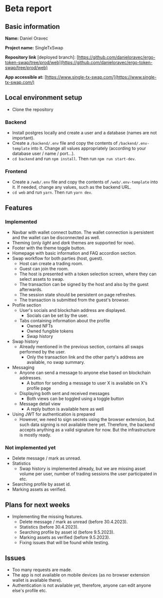 # Beta report

## Basic information
**Name:** Daniel Oravec

**Project name:** SingleTxSwap

**Repository link** [deployed branch]: [https://github.com/danieloravec/ergo-token-swap/tree/prod/web](https://github.com/danieloravec/ergo-token-swap/tree/prod/web)

**App accessible at:** [https://www.single-tx-swap.com/](https://www.single-tx-swap.com/)

## Local environment setup
- Clone the repository
### Backend
- Install postgres locally and create a user and a database (names are not important).
- Create a `/backend/.env` file and copy the contents of `/backend/.env-template` into it.
Change all values appropriately (according to your database user / name / port...).
- `cd backend` and run `npm install`. Then run `npm run start-dev`.

### Frontend
- Create a `/web/.env` file and copy the contents of `/web/.env-template` into it.
If needed, change any values, such as the backend URL.
- `cd web` and run `yarn`. Then run `yarn dev`.

## Features
### Implemented
- Navbar with wallet connect button. The wallet connection is persistent and the wallet can
be disconnected as well.
- Theming (only _light_ and _dark_ themes are supported for now).
- Footer with the theme toggle button.
- Homepage with basic information and FAQ accordion section.
- Swap workflow for both parties (host, guest).
  - Host can create a trading room.
  - Guest can join the room.
  - The host is presented with a token selection screen,
  where they can select assets to swap.
  - The transaction can be signed by the host and also by the guest afterwards.
  - The session state should be persistent on page refreshes.
  - The transaction is submitted from the guest's browser.
- Profile section
  - User's socials and blockchain address are displayed.
    - Socials can be set by the user.
  - Tabs containing information about the profile
    - Owned NFTs
    - Owned fungible tokens
    - Swap history
- Swap history
  - Already mentioned in the previous section, contains all swaps performed by the user.
    - Only the transaction link and the other party's address are available, no swap summary.
- Messaging
  - Anyone can send a message to anyone else based on blockchain addresses.
    - A button for sending a message to user X is available on X's profile page
  - Displaying both sent and received messages
    - Both views can be toggled using a toggle button
  - Message detail view
    - A reply button is available here as well
- Using JWT for authentication is prepared
    - However, we need to sign secrets using the browser extension, but such
  data signing is not available there yet. Therefore, the backend accepts
  anything as a valid signature for now. But the infrastructure is mostly ready.
  
### Not implemented yet
- Delete message / mark as unread.
- Statistics
  - Swap history is implemented already, but we are missing asset volume per user,
  number of trading sessions the user participated in etc.
- Searching profile by asset id.
- Marking assets as verified.


## Plans for next weeks
- Implementing the missing features.
  - Delete message / mark as unread (before 30.4.2023).
  - Statistics (before 30.4.2023).
  - Searching profile by asset id (before 9.5.2023).
  - Marking assets as verified (before 9.5.2023).
  - Fixing issues that will be found while testing.

## Issues
- Too many requests are made.
- The app is not available on mobile devices (as no browser extension wallet is available there).
- Authentication is not available yet, therefore, anyone can edit anyone else's profile etc.
